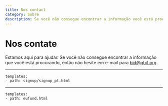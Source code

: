 ```yaml
---
title: Nos contact
category: Sobre
description: Se você não consegue encontrar a informação você está procurando, entre em contato conosco.
---
```


# Nos contate

Estamos aqui para ajudar. Se você não consegue encontrar a informação que você está procurando, então não hesite em e-mail para [bid@gbif.org](mailto:bid@gbif.org). 

____

```styledYaml
templates:
- path: signup/signup_pt.html
```

---------

```styledYaml
templates:
- path: eufund.html
```